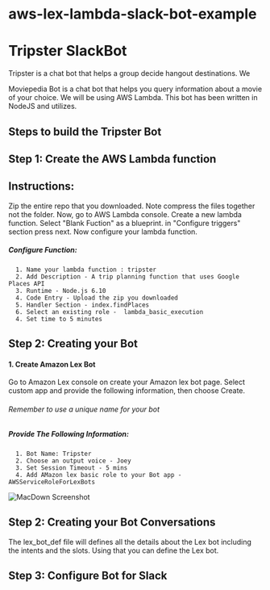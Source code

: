 # aws-lex-lambda-slack-bot-example

Tripster SlackBot 
==================

Tripster is a chat bot that helps a group decide hangout destinations.
We 

Moviepedia Bot is a chat bot that helps you query information about a
movie of your choice. We will be using AWS Lambda. This bot has
been written in NodeJS and utilizes.

Steps to build the Tripster Bot 
---------------------------------

Step 1: Create the AWS Lambda function 
--------------------------------------

Instructions: 
-------------

Zip the entire repo that you downloaded. Note compress the files together not
the folder. Now, go to AWS Lambda console. Create a new lambda function.
Select "Blank Fuction" as a blueprint. in "Configure triggers" section
press next. Now configure your lambda function.

##### Configure Function: 

      1. Name your lambda function : tripster
      2. Add Description - A trip planning function that uses Google Places API
      3. Runtime - Node.js 6.10
      4. Code Entry - Upload the zip you downloaded
      5. Handler Section - index.findPlaces
      6. Select an existing role -  lambda_basic_execution
      4. Set time to 5 minutes


Step 2: Creating your Bot 
-------------------------


#### 1. Create Amazon Lex Bot 

Go to Amazon Lex console on create your Amazon lex bot page. Select
custom app and provide the following information, then choose Create.

###### Remember to use a unique name for your bot 

##### Provide The Following Information: 

      1. Bot Name: Tripster
      2. Choose an output voice - Joey
      3. Set Session Timeout - 5 mins
      4. Add AMazon lex basic role to your Bot app - AWSServiceRoleForLexBots

![MacDown Screenshot](https://s3-us-west-2.amazonaws.com/re-invent-botworkshop/website/CreateBot.png)

Step 2: Creating your Bot Conversations 
---------------------------------------
The lex_bot_def file will defines all the details about the Lex bot including the intents and the slots.
Using that you can define the Lex bot.

Step 3: Configure Bot for Slack 
---------------------------------------

